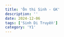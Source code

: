 ```yaml
---
title: 'Ôn thi Sinh - GK'
description: ''
date: 2024-12-06
tags: ['Sinh Di Truyền']
category: 'Y1'
---
```

<!-- <span v-for="n in 10">{{ n }}</span> -->
